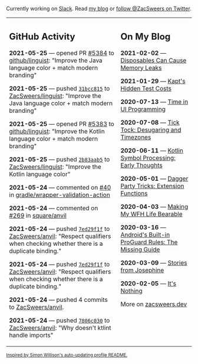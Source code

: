 Currently working on [Slack](https://slack.com/). Read [my blog](https://zacsweers.dev/) or [follow @ZacSweers on Twitter](https://twitter.com/ZacSweers).

<table><tr><td valign="top" width="60%">

## GitHub Activity
<!-- githubActivity starts -->
**2021-05-25** — opened PR [#5384](https://api.github.com/repos/github/linguist/pulls/5384) to [github/linguist](https://api.github.com/repos/github/linguist): "Improve the Java language color + match modern branding"

**2021-05-25** — pushed [`31bcc815`](https://github.com/ZacSweers/linguist/commit/31bcc815076a68476000c398b80d506753b29f8d) to [ZacSweers/linguist](https://api.github.com/repos/ZacSweers/linguist): "Improve the Java language color + match modern branding"

**2021-05-25** — opened PR [#5383](https://api.github.com/repos/github/linguist/pulls/5383) to [github/linguist](https://api.github.com/repos/github/linguist): "Improve the Kotlin language color + match modern branding"

**2021-05-25** — pushed [`2b83aab5`](https://github.com/ZacSweers/linguist/commit/2b83aab5dd93cafc0dadb2ab34e6707892a72908) to [ZacSweers/linguist](https://api.github.com/repos/ZacSweers/linguist): "Improve the Kotlin language color"

**2021-05-24** — commented on [#40](https://github.com/gradle/wrapper-validation-action/issues/40#issuecomment-847509883) in [gradle/wrapper-validation-action](https://api.github.com/repos/gradle/wrapper-validation-action)

**2021-05-24** — commented on [#269](https://github.com/square/anvil/pull/269#issuecomment-847507156) in [square/anvil](https://api.github.com/repos/square/anvil)

**2021-05-24** — pushed [`7ed29f1f`](https://github.com/ZacSweers/anvil/commit/7ed29f1f1fe02a6fb3e3402facc667f3b7395494) to [ZacSweers/anvil](https://api.github.com/repos/ZacSweers/anvil): "Respect qualifiers when checking whether there is a duplicate binding."

**2021-05-24** — pushed [`7ed29f1f`](https://github.com/ZacSweers/anvil/commit/7ed29f1f1fe02a6fb3e3402facc667f3b7395494) to [ZacSweers/anvil](https://api.github.com/repos/ZacSweers/anvil): "Respect qualifiers when checking whether there is a duplicate binding."

**2021-05-24** — pushed 4 commits to [ZacSweers/anvil](https://api.github.com/repos/ZacSweers/anvil).

**2021-05-24** — pushed [`7806c030`](https://github.com/ZacSweers/anvil/commit/7806c030f7b6f603f3042367bc26619c320801b7) to [ZacSweers/anvil](https://api.github.com/repos/ZacSweers/anvil): "Why doesn't ktlint handle imports"
<!-- githubActivity ends -->
</td><td valign="top" width="40%">

## On My Blog
<!-- blog starts -->
**2021-02-02** — [Disposables Can Cause Memory Leaks](https://www.zacsweers.dev/disposables-can-cause-memory-leaks/)

**2021-01-29** — [Kapt's Hidden Test Costs](https://www.zacsweers.dev/kapts-hidden-test-costs/)

**2020-07-13** — [Time in UI Programming](https://www.zacsweers.dev/time-in-ui/)

**2020-07-08** — [Tick Tock: Desugaring and Timezones](https://www.zacsweers.dev/ticktock-desugaring-timezones/)

**2020-06-11** — [Kotlin Symbol Processing: Early Thoughts](https://www.zacsweers.dev/kotlin-symbol-processor-early-thoughts/)

**2020-05-01** — [Dagger Party Tricks: Extension Functions](https://www.zacsweers.dev/dagger-party-tricks-extension-functions/)

**2020-04-03** — [Making My WFH Life Bearable](https://www.zacsweers.dev/making-wfh-life-bearable/)

**2020-03-16** — [Android's Built-in ProGuard Rules: The Missing Guide](https://www.zacsweers.dev/android-proguard-rules/)

**2020-03-09** — [Stories from Josephine](https://www.zacsweers.dev/stories-from-josephine/)

**2020-02-05** — [It's Nothing](https://www.zacsweers.dev/its-nothing/)
<!-- blog ends -->
More on [zacsweers.dev](https://zacsweers.dev/)
</td></tr></table>

<sub><a href="https://simonwillison.net/2020/Jul/10/self-updating-profile-readme/">Inspired by Simon Willison's auto-updating profile README.</a></sub>
